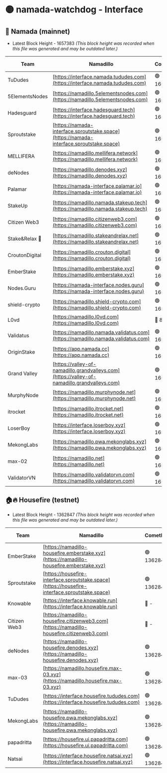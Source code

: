 # 🟡 namada-watchdog - Interface

## 🚀 Namada (mainnet)
- Latest Block Height - 1657383 *(This block height was recorded when this file was generated and may be outdated later.)*

| Team | Namadillo | CometBFT | Indexer | MASP Indexer |
|-|-|-|-|-|
| TuDudes | [https://interface.namada.tududes.com](https://interface.namada.tududes.com) | 🟢 1657370 | 🟢 1657369 | 🟢 1657369 |
| 5ElementsNodes | [https://namadillo.5elementsnodes.com](https://namadillo.5elementsnodes.com) | 🟢 1657370 | 🟢 1657370 | 🟢 1657370 |
| Hadesguard | [https://interface.hadesguard.tech](https://interface.hadesguard.tech) | 🟢 1657370 | 🟢 1657370 | 🟢 1657370 |
| Sproutstake | [https://namada-interface.sproutstake.space](https://namada-interface.sproutstake.space) | 🟢 1657371 | 🟢 1657371 | 🟢 1657371 |
| MELLIFERA | [https://namadillo.mellifera.network](https://namadillo.mellifera.network) | 🟢 1657372 | 🟢 1657372 | 🟢 1657372 |
| deNodes | [https://namadillo.denodes.xyz](https://namadillo.denodes.xyz) | 🟢 1657372 | 🟢 1657372 | 🟢 1657372 |
| Palamar | [https://namada-interface.palamar.io](https://namada-interface.palamar.io) | 🟢 1657373 | 🟢 1657373 | 🟢 1657373 |
| StakeUp | [https://namadillo.namada.stakeup.tech](https://namadillo.namada.stakeup.tech) | 🟢 1657373 | 🟢 1657373 | 🟢 1657373 |
| Citizen Web3 | [https://namadillo.citizenweb3.com](https://namadillo.citizenweb3.com) | 🟢 1657374 | 🟢 1657374 | 🟢 1657374 |
| Stake&Relax 🦥 | [https://namadillo.stakeandrelax.net](https://namadillo.stakeandrelax.net) | 🟢 1657375 | 🟢 1657375 | 🟢 1657374 |
| CroutonDigital | [https://namadillo.crouton.digital](https://namadillo.crouton.digital) | 🟢 1657375 | 🔴 1338918 | 🟢 1657375 |
| EmberStake | [https://namadillo.emberstake.xyz](https://namadillo.emberstake.xyz) | 🟢 1657376 | 🟢 1657375 | 🟢 1657375 |
| Nodes.Guru | [https://namada-interface.nodes.guru](https://namada-interface.nodes.guru) | 🟢 1657376 | 🟢 1657376 | 🟢 1657376 |
| shield-crypto | [https://namadillo.shield-crypto.com](https://namadillo.shield-crypto.com) | 🟢 1657377 | 🟢 1657376 | 🟢 1657376 |
| L0vd | [https://namadillo.l0vd.com](https://namadillo.l0vd.com) | 🔴 894059 | 🔴 1341220 | 🔴 894059 |
| Validatus | [https://namadillo.namada.validatus.com](https://namadillo.namada.validatus.com) | 🟢 1657378 | 🔴 1338199 | 🟢 1657378 |
| OriginStake | [https://app.namada.cc](https://app.namada.cc) | 🟢 1657378 | 🟢 1657378 | 🟢 1657378 |
| Grand Valley | [https://valley-of-namadillo.grandvalleys.com](https://valley-of-namadillo.grandvalleys.com) | 🟢 1657379 | 🟢 1657378 | 🟢 1657378 |
| MurphyNode | [https://namadillo.murphynode.net](https://namadillo.murphynode.net) | 🟢 1657379 | 🟢 1657379 | 🔴 - |
| itrocket | [https://namadillo.itrocket.net](https://namadillo.itrocket.net) | 🟢 1657380 | 🟢 1657379 | 🟢 1657379 |
| LoserBoy | [https://interface.loserboy.xyz](https://interface.loserboy.xyz) | 🟢 1657380 | 🟢 1657380 | 🔴 - |
| MekongLabs | [https://namadillo.pwa.mekonglabs.xyz](https://namadillo.pwa.mekonglabs.xyz) | 🟢 1657382 | 🟢 1657382 | 🟢 1657382 |
| max-02 | [https://namadillo.net](https://namadillo.net) | 🟢 1657382 | 🟢 1657382 | 🟢 1657382 |
| ValidatorVN | [https://namadillo.validatorvn.com](https://namadillo.validatorvn.com) | 🟢 1657383 | 🟢 1657383 | 🟢 1657383 |

## 🏠🔥 Housefire (testnet)
- Latest Block Height - 1362847 *(This block height was recorded when this file was generated and may be outdated later.)*

| Team | Namadillo | CometBFT | Indexer | MASP Indexer |
|-|-|-|-|-|
| EmberStake | [https://namadillo-housefire.emberstake.xyz](https://namadillo-housefire.emberstake.xyz) | 🟢 1362841 | 🟢 1362841 | 🔴 1083022 |
| Sproutstake | [https://housefire-interface.sproutstake.space](https://housefire-interface.sproutstake.space) | 🟢 1362842 | 🟢 1362842 | 🟢 1362842 |
| Knowable | [https://interface.knowable.run](https://interface.knowable.run) | 🔴 - | 🔴 - | 🔴 - |
| Citizen Web3 | [https://namadillo-housefire.citizenweb3.com](https://namadillo-housefire.citizenweb3.com) | 🔴 - | 🔴 - | 🔴 - |
| deNodes | [https://namadillo-housefire.denodes.xyz](https://namadillo-housefire.denodes.xyz) | 🟢 1362845 | 🟢 1362845 | 🟢 1362845 |
| max-03 | [https://namadillo.housefire.max-03.xyz](https://namadillo.housefire.max-03.xyz) | 🟢 1362846 | 🟢 1362846 | 🟢 1362846 |
| TuDudes | [https://interface.housefire.tududes.com](https://interface.housefire.tududes.com) | 🟢 1362846 | 🟢 1362846 | 🟢 1362846 |
| MekongLabs | [https://namadillo-housefire.pwa.mekonglabs.xyz](https://namadillo-housefire.pwa.mekonglabs.xyz) | 🟢 1362846 | 🟢 1362846 | 🔴 1083022 |
| papadritta | [https://housefire.ui.papadritta.com](https://housefire.ui.papadritta.com) | 🟢 1362847 | 🟢 1362847 | 🟢 1362846 |
| Natsai | [https://interface.housefire.natsai.xyz](https://interface.housefire.natsai.xyz) | 🟢 1362847 | 🟢 1362847 | 🟢 1362847 |


